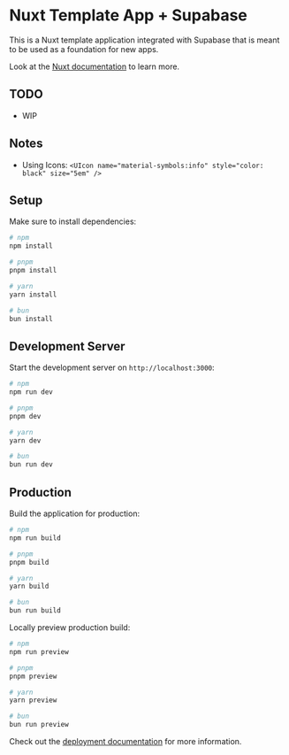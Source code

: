 # Nuxt Template App + Supabase

This is a Nuxt template application integrated with Supabase that is meant to be used as a
foundation for new apps.

Look at the [Nuxt documentation](https://nuxt.com/docs/getting-started/introduction) to learn more.

## TODO

- WIP

## Notes

- Using Icons: `<UIcon name="material-symbols:info" style="color: black" size="5em" />`

## Setup

Make sure to install dependencies:

```bash
# npm
npm install

# pnpm
pnpm install

# yarn
yarn install

# bun
bun install
```

## Development Server

Start the development server on `http://localhost:3000`:

```bash
# npm
npm run dev

# pnpm
pnpm dev

# yarn
yarn dev

# bun
bun run dev
```

## Production

Build the application for production:

```bash
# npm
npm run build

# pnpm
pnpm build

# yarn
yarn build

# bun
bun run build
```

Locally preview production build:

```bash
# npm
npm run preview

# pnpm
pnpm preview

# yarn
yarn preview

# bun
bun run preview
```

Check out the [deployment documentation](https://nuxt.com/docs/getting-started/deployment) for more
information.
